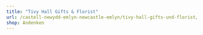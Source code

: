 ```yaml
---
title: "Tivy Hall Gifts & Florist"
url: /castell-newydd-emlyn-newcastle-emlyn/tivy-hall-gifts-und-florist/
shop: Andenken
---
```

